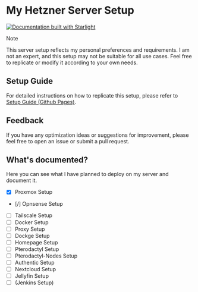# My Hetzner Server Setup

[![Documentation built with Starlight](https://astro.badg.es/v2/built-with-starlight/tiny.svg)](https://starlight.astro.build)

> [!NOTE]
> This server setup reflects my personal preferences and requirements. I am not an expert, and this setup may not be suitable for all use cases. Feel free to replicate or modify it according to your own needs.

## Setup Guide

For detailed instructions on how to replicate this setup, please refer to [Setup Guide (Github Pages)](https://redacks.github.io/hetzner-server/guides/1-introduction).

## Feedback

If you have any optimization ideas or suggestions for improvement, please feel free to open an issue or submit a pull request.

## What's documented?

Here you can see what I have planned to deploy on my server and document it.

- [x] Proxmox Setup
- [/] Opnsense Setup
- [ ] Tailscale Setup
- [ ] Docker Setup
- [ ] Proxy Setup
- [ ] Dockge Setup
- [ ] Homepage Setup
- [ ] Pterodactyl Setup
- [ ] Pterodactyl-Nodes Setup
- [ ] Authentic Setup
- [ ] Nextcloud Setup
- [ ] Jellyfin Setup
- [ ] (Jenkins Setup)
